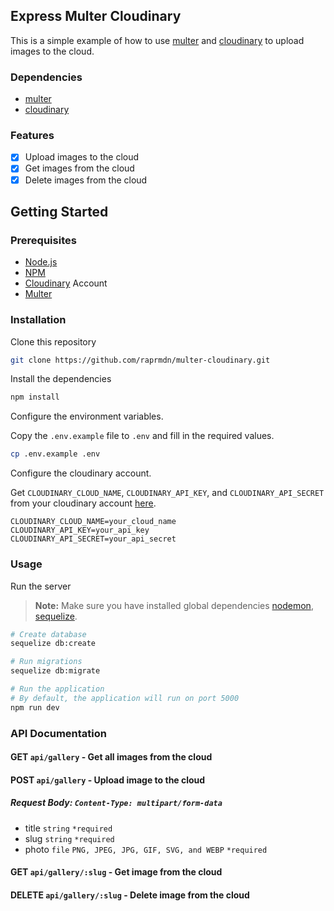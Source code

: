 ## Express Multer Cloudinary

This is a simple example of how to use [multer](https://www.npmjs.com/package/multer) and [cloudinary](https://www.npmjs.com/package/cloudinary) to upload images to the cloud.

### Dependencies

- [multer](https://www.npmjs.com/package/multer)
- [cloudinary](https://www.npmjs.com/package/cloudinary)

### Features

- [x] Upload images to the cloud
- [x] Get images from the cloud
- [x] Delete images from the cloud

## Getting Started

### Prerequisites

- [Node.js](https://nodejs.org/en/)
- [NPM](https://www.npmjs.com/)
- [Cloudinary](https://cloudinary.com/) Account
- [Multer](https://www.npmjs.com/package/multer)

### Installation

Clone this repository

```bash
git clone https://github.com/raprmdn/multer-cloudinary.git
```

Install the dependencies

```bash
npm install
```

Configure the environment variables.

Copy the `.env.example` file to `.env` and fill in the required values.

```bash
cp .env.example .env
```

Configure the cloudinary account.

Get `CLOUDINARY_CLOUD_NAME`, `CLOUDINARY_API_KEY`, and `CLOUDINARY_API_SECRET` from your cloudinary account [here](https://https://cloudinary.com/).

```dotenv
CLOUDINARY_CLOUD_NAME=your_cloud_name
CLOUDINARY_API_KEY=your_api_key
CLOUDINARY_API_SECRET=your_api_secret
```

### Usage

Run the server

> **Note:** Make sure you have installed global dependencies [nodemon](https://www.npmjs.com/package/nodemon), [sequelize](https://www.npmjs.com/package/sequelize-cli).

```bash
# Create database
sequelize db:create

# Run migrations
sequelize db:migrate

# Run the application
# By default, the application will run on port 5000
npm run dev
```

### API Documentation

#### GET `api/gallery` - Get all images from the cloud

#### POST `api/gallery` - Upload image to the cloud
##### Request Body: `Content-Type: multipart/form-data`
- title `string` `*required`
- slug `string` `*required`
- photo `file` `PNG, JPEG, JPG, GIF, SVG, and WEBP` `*required`

#### GET `api/gallery/:slug` - Get image from the cloud

#### DELETE `api/gallery/:slug` - Delete image from the cloud
